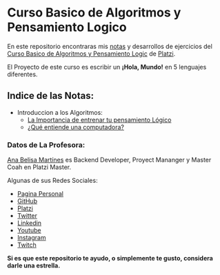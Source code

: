 # Curso Basico de Algoritmos y Pensamiento Logico
En este repositorio encontraras mis [notas](./Notas) y desarrollos de ejercicios del [Curso Basico de Algoritmos y Pensamiento Logic](https://platzi.com/clases/pensamiento-logico/) de [Platzi](https://platzi.com/r/EliazBobadilla).

El Proyecto de este curso es escribir un **¡Hola, Mundo!** en 5 lenguajes diferentes.


## Indice de las Notas:
- Introduccion a los Algoritmos:
    - [La Importancia de entrenar tu pensamiento Lógico](./Notas/01_IntroduccionAlgoritmos/01_Importancia_pensamiento_logico.md)
    - [¿Qué entiende una computadora?](./Notas/01_IntroduccionAlgoritmos/02_que_entiende_una_computadora.md)
### Datos de La Profesora:
[Ana Belisa Martínes](https://anabelisa.co/about/) es Backend Developer, Proyect Mananger y Master Coah en Platzi Master.

Algunas de sus Redes Sociales: 
- [Pagina Personal](https://anabelisa.co)
- [GitHub](https://github.com/anabelisam)
- [Platzi](https://platzi.com/p/anabelisam)
- [Twitter](https://twitter.com/anabelisam_)
- [Linkedin](https://www.linkedin.com/in/anabelisam/)
- [Youtube](https://www.youtube.com/channel/UCqiIcOoc3Gg0sHaw8Ncgqkw/videos)
- [Instagram](https://www.instagram.com/anabelisam/?hl=es-la)
- [Twitch](https://www.twitch.tv/anabelisam)

**Si es que este repositorio te ayudo, o simplemente te gusto, considera darle una estrella.**